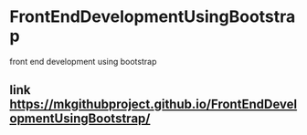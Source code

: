 # FrontEndDevelopmentUsingBootstrap
front end development using bootstrap
## link  https://mkgithubproject.github.io/FrontEndDevelopmentUsingBootstrap/
